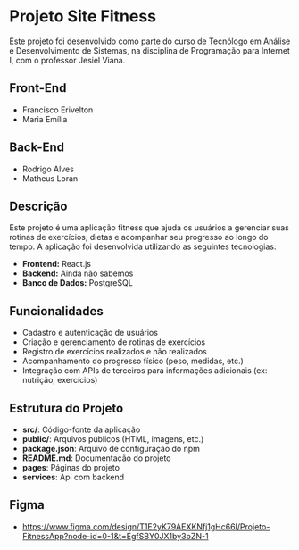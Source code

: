 # Projeto Site Fitness 

Este projeto foi desenvolvido como parte do curso de Tecnólogo em Análise e Desenvolvimento de Sistemas, na disciplina de Programação para Internet I, com o professor Jesiel Viana.

## Front-End

- Francisco Erivelton
- Maria Emília

## Back-End
- Rodrigo Alves
- Matheus Loran

## Descrição

Este projeto é uma aplicação fitness que ajuda os usuários a gerenciar suas rotinas de exercícios, dietas e acompanhar seu progresso ao longo do tempo. A aplicação foi desenvolvida utilizando as seguintes tecnologias:

- **Frontend:** React.js
- **Backend:** Ainda não sabemos
- **Banco de Dados:** PostgreSQL

## Funcionalidades

- Cadastro e autenticação de usuários
- Criação e gerenciamento de rotinas de exercícios
- Registro de exercícios realizados e não realizados
- Acompanhamento do progresso físico (peso, medidas, etc.)
- Integração com APIs de terceiros para informações adicionais (ex: nutrição, exercícios)

## Estrutura do Projeto

- **src/**: Código-fonte da aplicação
- **public/**: Arquivos públicos (HTML, imagens, etc.)
- **package.json**: Arquivo de configuração do npm
- **README.md**: Documentação do projeto
- **pages**: Páginas do projeto
- **services**: Api com backend

## Figma

- https://www.figma.com/design/T1E2yK79AEXKNfj1gHc66I/Projeto-FitnessApp?node-id=0-1&t=EgfSBY0JX1by3bZN-1
